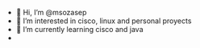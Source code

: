 - 👋 Hi, I’m @msozasep
- 👀 I’m interested in cisco, linux and personal proyects
- 🌱 I’m currently learning cisco and java
-

<!---
msozasep/msozasep is a ✨ special ✨ repository because its `README.md` (this file) appears on your GitHub profile.
You can click the Preview link to take a look at your changes.
--->
